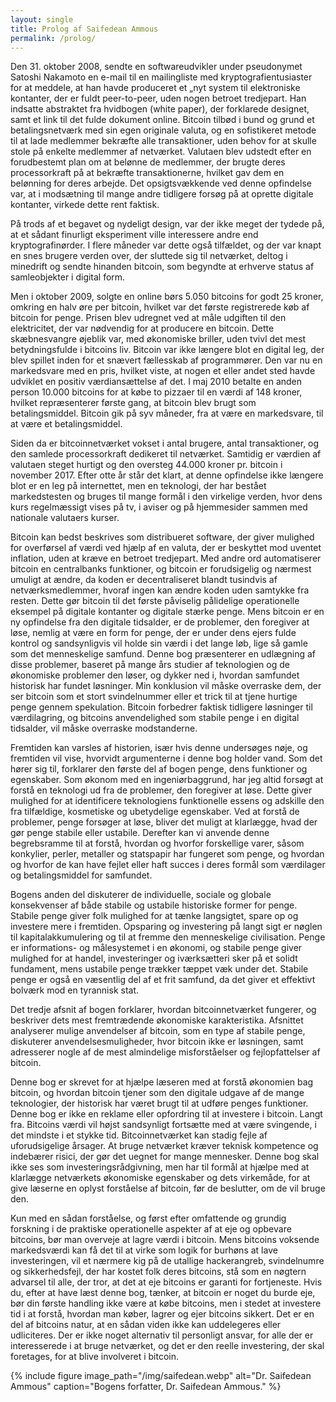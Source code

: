 ```yaml
---
layout: single
title: Prolog af Saifedean Ammous
permalink: /prolog/
---
```


Den 31. oktober 2008, sendte en softwareudvikler under pseudonymet Satoshi Nakamoto en e-mail til en mailingliste med kryptografientusiaster for at meddele, at han havde produceret et „nyt system til elektroniske kontanter, der er fuldt peer-to-peer, uden nogen betroet tredjepart. Han indsatte abstraktet fra hvidbogen (white paper), der forklarede designet, samt et link til det fulde dokument online. Bitcoin tilbød i bund og grund et betalingsnetværk med sin egen originale valuta, og en sofistikeret metode til at lade medlemmer bekræfte alle transaktioner, uden behov for at skulle stole på enkelte medlemmer af netværket. Valutaen blev udstedt efter en forudbestemt plan om at belønne de medlemmer, der brugte deres processorkraft på at bekræfte transaktionerne, hvilket gav dem en belønning for deres arbejde. Det opsigtsvækkende ved denne opfindelse var, at i modsætning til mange andre tidligere forsøg på at oprette digitale kontanter, virkede dette rent faktisk.

På trods af et begavet og nydeligt design, var der ikke meget der tydede på, at et sådant finurligt eksperiment ville interessere andre end kryptografinørder. I flere måneder var dette også tilfældet, og der var knapt en snes brugere verden over, der sluttede sig til netværket, deltog i minedrift og sendte hinanden bitcoin, som begyndte at erhverve status af samleobjekter i digital form.

Men i oktober 2009, solgte en online børs 5.050 bitcoins for godt 25 kroner, omkring en halv øre per bitcoin, hvilket var det første registrerede køb af bitcoin for penge. Prisen blev udregnet ved at måle udgiften til den elektricitet, der var nødvendig for at producere en bitcoin. Dette skæbnesvangre øjeblik var, med økonomiske briller, uden tvivl det mest betydningsfulde i bitcoins liv. Bitcoin var ikke længere blot en digital leg, der blev spillet inden for et snævert fællesskab af programmører. Den var nu en markedsvare med en pris, hvilket viste, at nogen et eller andet sted havde udviklet en positiv værdiansættelse af det. I maj 2010 betalte en anden person 10.000 bitcoins for at købe to pizzaer til en værdi af 148 kroner, hvilket repræsenterer første gang, at bitcoin blev brugt som betalingsmiddel. Bitcoin gik på syv måneder, fra at være en markedsvare, til at være et betalingsmiddel.

Siden da er bitcoinnetværket vokset i antal brugere, antal transaktioner, og den samlede processorkraft dedikeret til netværket. Samtidig er værdien af valutaen steget hurtigt og den oversteg 44.000 kroner pr. bitcoin i november 2017. Efter otte år står det klart, at denne opfindelse ikke længere blot er en leg på internettet, men en teknologi, der har bestået markedstesten og bruges til mange formål i den virkelige verden, hvor dens kurs regelmæssigt vises på tv, i aviser og på hjemmesider sammen med nationale valutaers kurser.

Bitcoin kan bedst beskrives som distribueret software, der giver mulighed for overførsel af værdi ved hjælp af en valuta, der er beskyttet mod uventet inflation, uden at kræve en betroet tredjepart. Med andre ord automatiserer bitcoin en centralbanks funktioner, og bitcoin er forudsigelig og nærmest umuligt at ændre, da koden er decentraliseret blandt tusindvis af netværksmedlemmer, hvoraf ingen kan ændre koden uden samtykke fra resten. Dette gør bitcoin til det første påviselig pålidelige operationelle eksempel på digitale kontanter og digitale stærke penge. Mens bitcoin er en ny opfindelse fra den digitale tidsalder, er de problemer, den foregiver at løse, nemlig at være en form for penge, der er under dens ejers fulde kontrol og sandsynligvis vil holde sin værdi i det lange løb, lige så gamle som det menneskelige samfund. Denne bog præsenterer en udlægning af disse problemer, baseret på mange års studier af teknologien og de økonomiske problemer den løser, og dykker ned i, hvordan samfundet historisk har fundet løsninger. Min konklusion vil måske overraske dem, der ser bitcoin som et stort svindelnummer eller et trick til at tjene hurtige penge gennem spekulation. Bitcoin forbedrer faktisk tidligere løsninger til værdilagring, og bitcoins anvendelighed som stabile penge i en digital tidsalder, vil måske overraske modstanderne.

Fremtiden kan varsles af historien, især hvis denne undersøges nøje, og fremtiden vil vise, hvorvidt argumenterne i denne bog holder vand. Som det hører sig til, forklarer den første del af bogen penge, dens funktioner og egenskaber. Som økonom med en ingeniørbaggrund, har jeg altid forsøgt at forstå en teknologi ud fra de problemer, den foregiver at løse. Dette giver mulighed for at identificere teknologiens funktionelle essens og adskille den fra tilfældige, kosmetiske og ubetydelige egenskaber. Ved at forstå de problemer, penge forsøger at løse, bliver det muligt at klarlægge, hvad der gør penge stabile eller ustabile. Derefter kan vi anvende denne begrebsramme til at forstå, hvordan og hvorfor forskellige varer, såsom konkylier, perler, metaller og statspapir har fungeret som penge, og hvordan og hvorfor de kan have fejlet eller haft succes i deres formål som værdilager og betalingsmiddel for samfundet.

Bogens anden del diskuterer de individuelle, sociale og globale konsekvenser af både stabile og ustabile historiske former for penge. Stabile penge giver folk mulighed for at tænke langsigtet, spare op og investere mere i fremtiden. Opsparing og investering på langt sigt er nøglen til kapitalakkumulering og til at fremme den menneskelige civilisation. Penge er informations- og målesystemet i en økonomi, og stabile penge giver mulighed for at handel, investeringer og iværksætteri sker på et solidt fundament, mens ustabile penge trækker tæppet væk under det. Stabile penge er også en væsentlig del af et frit samfund, da det giver et effektivt bolværk mod en tyrannisk stat.

Det tredje afsnit af bogen forklarer, hvordan bitcoinnetværket fungerer, og beskriver dets mest fremtrædende økonomiske karakteristika. Afsnittet analyserer mulige anvendelser af bitcoin, som en type af stabile penge, diskuterer anvendelsesmuligheder, hvor bitcoin ikke er løsningen, samt adresserer nogle af de mest almindelige misforståelser og fejlopfattelser af bitcoin.

Denne bog er skrevet for at hjælpe læseren med at forstå økonomien bag bitcoin, og hvordan bitcoin tjener som den digitale udgave af de mange teknologier, der historisk har været brugt til at udføre penges funktioner. Denne bog er ikke en reklame eller opfordring til at investere i bitcoin. Langt fra. Bitcoins værdi vil højst sandsynligt fortsætte med at være svingende, i det mindste i et stykke tid. Bitcoinnetværket kan stadig fejle af uforudsigelige årsager. At bruge netværket kræver teknisk kompetence og indebærer risici, der gør det uegnet for mange mennesker. Denne bog skal ikke ses som investeringsrådgivning, men har til formål at hjælpe med at klarlægge netværkets økonomiske egenskaber og dets virkemåde, for at give læserne en oplyst forståelse af bitcoin, før de beslutter, om de vil bruge den.

Kun med en sådan forståelse, og først efter omfattende og grundig forskning i de praktiske operationelle aspekter af at eje og opbevare bitcoins, bør man overveje at lagre værdi i bitcoin. Mens bitcoins voksende markedsværdi kan få det til at virke som logik for burhøns at lave investeringen, vil et nærmere kig på de utallige hackerangreb, svindelnumre og sikkerhedsfejl, der har kostet folk deres bitcoins, stå som en nøgtern advarsel til alle, der tror, at det at eje bitcoins er garanti for fortjeneste. Hvis du, efter at have læst denne bog, tænker, at bitcoin er noget du burde eje, bør din første handling ikke være at købe bitcoins, men i stedet at investere tid i at forstå, hvordan man køber, lagrer og ejer bitcoins sikkert. Det er en del af bitcoins natur, at en sådan viden ikke kan uddelegeres eller udliciteres. Der er ikke noget alternativ til personligt ansvar, for alle der er interesserede i at bruge netværket, og det er den reelle investering, der skal foretages, for at blive involveret i bitcoin.

{% include figure image_path="/img/saifedean.webp" alt="Dr. Saifedean Ammous" caption="Bogens forfatter, Dr. Saifedean Ammous." %}